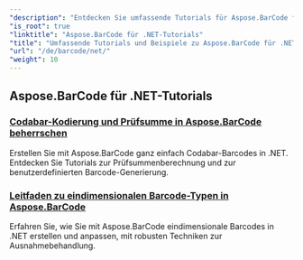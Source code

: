 ```yaml
---
"description": "Entdecken Sie umfassende Tutorials für Aspose.BarCode für .NET. Lernen Sie mit detaillierten Schritt-für-Schritt-Anleitungen, Barcodes zu generieren, anzupassen und zu verwalten."
"is_root": true
"linktitle": "Aspose.BarCode für .NET-Tutorials"
"title": "Umfassende Tutorials und Beispiele zu Aspose.BarCode für .NET"
"url": "/de/barcode/net/"
"weight": 10
---
```


## Aspose.BarCode für .NET-Tutorials
### [Codabar-Kodierung und Prüfsumme in Aspose.BarCode beherrschen](./mastering-codabar-encoding-and-checksum/)
Erstellen Sie mit Aspose.BarCode ganz einfach Codabar-Barcodes in .NET. Entdecken Sie Tutorials zur Prüfsummenberechnung und zur benutzerdefinierten Barcode-Generierung.
### [Leitfaden zu eindimensionalen Barcode-Typen in Aspose.BarCode](./guide-one-dimensional-barcode-types/)
Erfahren Sie, wie Sie mit Aspose.BarCode eindimensionale Barcodes in .NET erstellen und anpassen, mit robusten Techniken zur Ausnahmebehandlung.